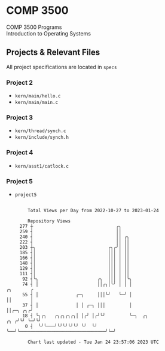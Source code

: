 # COMP 3500
COMP 3500 Programs  
Introduction to Operating Systems  
## Projects & Relevant Files
All project specifications are located in `specs`
### Project 2
- `kern/main/hello.c`
- `kern/main/main.c`
### Project 3
- `kern/thread/synch.c`
- `kern/include/synch.h`
### Project 4
- `kern/asst1/catlock.c`
### Project 5
- `project5`

```

        Total Views per Day from 2022-10-27 to 2023-01-24

        Repository Views
     277 ┼                               ╭╮
     259 ┤                               ││
     240 ┤                               ││ ╭╮
     222 ┤                               ││ ││
     203 ┼╮                           ╭╮╭╯│ ││
     185 ┤│                           │││ │ ││
     166 ┤│                           │││ │ ││
     148 ┤│                           │││ │ ││
     129 ┤│                           │││ │ ││
     111 ┤│                           │││ │ ││
      92 ┤╰╮                      ╭╮  │││ │ │╰╮
      74 ┤ │                      ││╭╮│╰╯ │ │ │                                          ╭╮       ╭
      55 ┤ │              ╭─╮     │││╰╯   ╰─╯ │                                          ││       │
      37 ┤ │              │ │ ╭─╮ │││         │                                          ││╭─╮ ╭╮╭╯
      18 ┤ ╰╮╭╮   ╭╮╭╮╭╮╭╮│ │╭╯ │╭╯╰╯         ╰─╮  ╭╮                                ╭╮ ╭╯╰╯ ╰─╯╰╯
       0 ┤  ╰╯╰───╯╰╯╰╯╰╯╰╯ ╰╯  ╰╯              ╰──╯╰────────────────────────────────╯╰─╯

        Chart last updated - Tue Jan 24 23:57:06 2023 UTC
        
```
